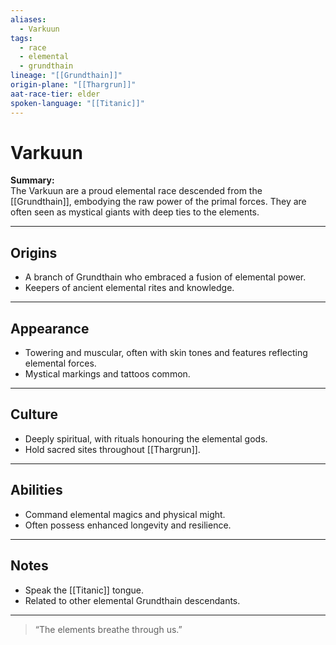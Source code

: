 ```yaml
---
aliases:
  - Varkuun
tags:
  - race
  - elemental
  - grundthain
lineage: "[[Grundthain]]"
origin-plane: "[[Thargrun]]"
aat-race-tier: elder
spoken-language: "[[Titanic]]"
---
```


# Varkuun

**Summary:**  
The Varkuun are a proud elemental race descended from the [[Grundthain]], embodying the raw power of the primal forces. They are often seen as mystical giants with deep ties to the elements.

---

## Origins

- A branch of Grundthain who embraced a fusion of elemental power.  
- Keepers of ancient elemental rites and knowledge.

---

## Appearance

- Towering and muscular, often with skin tones and features reflecting elemental forces.  
- Mystical markings and tattoos common.

---

## Culture

- Deeply spiritual, with rituals honouring the elemental gods.  
- Hold sacred sites throughout [[Thargrun]].

---

## Abilities

- Command elemental magics and physical might.  
- Often possess enhanced longevity and resilience.

---

## Notes

- Speak the [[Titanic]] tongue.  
- Related to other elemental Grundthain descendants.

---

> “The elements breathe through us.”

